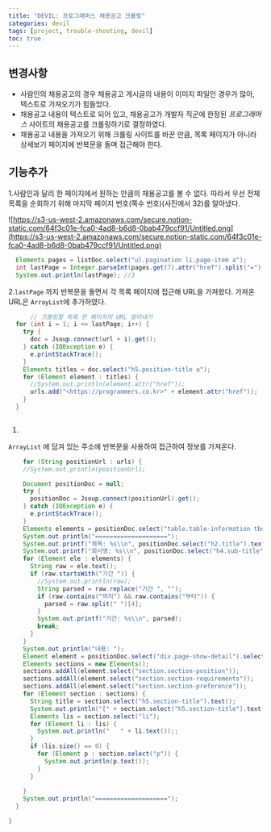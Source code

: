 ```yaml
---
title: "DEVIL: 프로그래머스 채용공고 크롤링"
categories: devil
tags: [project, trouble-shooting, devil]
toc: true
---
```


## 변경사항

- 사람인의 채용공고의 경우 채용공고 게시글의 내용이 이미지 파일인 경우가 많아, 텍스트로 가져오기가 힘들었다.
- 채용공고 내용이 텍스트로 되어 있고, 채용공고가 개발자 직군에 한정된 *프로그래머스* 사이트의 채용공고를 크롤링하기로 결정하였다.
- 채용공고 내용을 가져오기 위해 크롤링 사이트를 바꾼 만큼, 목록 페이지가 아니라 상세보기 페이지에 반복문을 돌며 접근해야 한다.

## 기능추가

1.사람인과 달리 한 페이지에서 원하는 만큼의 채용공고를 볼 수 없다. 따라서 우선 전체 목록을 순회하기 위해 마지막 페이지 번호(쪽수 번호)(사진에서 32)를 알아냈다.

![https://s3-us-west-2.amazonaws.com/secure.notion-static.com/64f3c01e-fca0-4ad8-b6d8-0bab479ccf91/Untitled.png](https://s3-us-west-2.amazonaws.com/secure.notion-static.com/64f3c01e-fca0-4ad8-b6d8-0bab479ccf91/Untitled.png)

```java
  Elements pages = listDoc.select("ul.pagination li.page-item a");
  int lastPage = Integer.parseInt(pages.get(7).attr("href").split("=")[1]);
  System.out.println(lastPage); //3
```

2.`lastPage` 까지 반복문을 돌면서 각 목록 페이지에 접근해 URL을 가져왔다. 가져온 URL은 `ArrayList`에 추가하였다.

```java
      // 크롤링할 목록 한 페이지의 URL 알아내기
  for (int i = 1; i <= lastPage; i++) {
    try {
      doc = Jsoup.connect(url + i).get();
    } catch (IOException e) {
      e.printStackTrace();
    }
    Elements titles = doc.select("h5.position-title a");
    for (Element element : titles) {
      //System.out.println(element.attr("href"));
      urls.add("<https://programmers.co.kr>" + element.attr("href"));
    } 
  }
 
```

1. 

`ArrayList` 에 담겨 있는 주소에 반복문을 사용하여 접근하여 정보를 가져온다.

```java
    for (String positionUrl : urls) {
    //System.out.println(positionUrl);

    Document positionDoc = null;
    try {
      positionDoc = Jsoup.connect(positionUrl).get();
    } catch (IOException e) {
      e.printStackTrace();
    }
    Elements elements = positionDoc.select("table.table-information tbody tr ");
    System.out.println("====================");
    System.out.printf("제목: %s\\n", positionDoc.select("h2.title").text());
    System.out.printf("회사명: %s\\n", positionDoc.select("h4.sub-title").text());
    for (Element ele : elements) {
      String raw = ele.text();
      if (raw.startsWith("기간 ")) {
        //System.out.println(raw);
        String parsed = raw.replace("기간 ", "");
        if (raw.contains("까지") && raw.contains("부터")) {
          parsed = raw.split(" ")[4];
        }
        System.out.printf("기간: %s\\n", parsed);
        break;
      }
    }
    System.out.println("내용: ");
    Element element = positionDoc.select("div.page-show-detail").select("div.content-body").get(0);
    Elements sections = new Elements();
    sections.addAll(element.select("section.section-position"));
    sections.addAll(element.select("section.section-requirements"));
    sections.addAll(element.select("section.section-preference"));
    for (Element section : sections) {
      String title = section.select("h5.section-title").text();
      System.out.println("[" + section.select("h5.section-title").text()+ "]");
      Elements lis = section.select("li");
      for (Element li : lis) {
        System.out.println("   " + li.text());;
      }
      if (lis.size() == 0) {
        for (Element p : section.select("p")) {
          System.out.println(p.text());            
        }
      }
      
    }
    System.out.println("====================");
  }

}
```